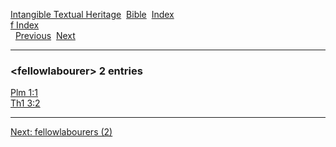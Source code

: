 [Intangible Textual Heritage](../../index)  [Bible](../index) 
[Index](index)   
[f Index](_f_)  
  [Previous](c04174)  [Next](c04176) 

------------------------------------------------------------------------

### &lt;fellowlabourer&gt; 2 entries

[Plm 1:1](../kjv/plm001.htm#001)  
[Th1 3:2](../kjv/th1003.htm#002)  

------------------------------------------------------------------------

[Next: fellowlabourers (2)](c04176)
